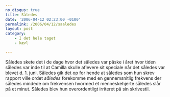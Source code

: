 ```yaml
---
no_disqus: true
title: Således
date: '2006-04-12 02:23:00 -0100'
permalink: /2006/04/12/saaledes
layout: post
category:
    - I det hele taget
    - kævl

---
```

Således skete det i de dage hvor det således var påske i året hvor tiden således var inde til at Camilla skulle aflevere sit speciale når det således var blevet d. 1. juni. Således gik det op for hende at således som hun skrev rapport ville ordet _således_ forekomme med en gennemsnitlig frekvens der således mindede om frekvensen hvormed et menneskehjerte således slår på et minut. Således blev hun overordentligt irriteret på sin skrivestil.
